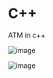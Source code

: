 # C++
ATM in c++

![image](https://user-images.githubusercontent.com/54920275/161564812-720a969b-627c-44be-8210-93887b2b39c5.png)

![image](https://user-images.githubusercontent.com/54920275/161565026-80584e40-0383-4bd7-ac4b-35575efa7642.png)


